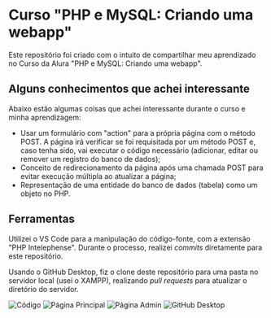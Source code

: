 # Curso "PHP e MySQL: Criando uma webapp"

Este repositório foi criado com o intuito de compartilhar meu aprendizado no Curso da Alura "PHP e MySQL: Criando uma webapp".

## Alguns conhecimentos que achei interessante

Abaixo estão algumas coisas que achei interessante durante o curso e minha aprendizagem:

- Usar um formulário com "action" para a própria página com o método POST. A página irá verificar se foi requisitada por um método POST e, caso tenha sido, vai executar o código necessário (adicionar, editar ou remover um registro do banco de dados);
- Conceito de redirecionamento da página após uma chamada POST para evitar execução múltipla ao atualizar a página;
- Representação de uma entidade do banco de dados (tabela) como um objeto no PHP.

## Ferramentas

Utilizei o VS Code para a manipulação do código-fonte, com a extensão "PHP Intelephense". Durante o processo, realizei _commits_ diretamente para este repositório.

Usando o GitHub Desktop, fiz o clone deste repositório para uma pasta no servidor local (usei o XAMPP), realizando _pull requests_ para atualizar o diretório do servidor.

![Código](https://user-images.githubusercontent.com/83261134/211645539-32207027-e77e-4ec6-8682-ecacb1f5d231.png)
![Página Principal](https://user-images.githubusercontent.com/83261134/211646055-92b4317a-8e46-4be6-bd8f-323ced8b5ec7.png)
![Página Admin](https://user-images.githubusercontent.com/83261134/211646160-12f673df-fdc7-45ca-926e-dab044ab2361.png)
![GitHub Desktop](https://user-images.githubusercontent.com/83261134/211646852-540eaa6b-0019-4e53-b630-1930a5c457df.png)
